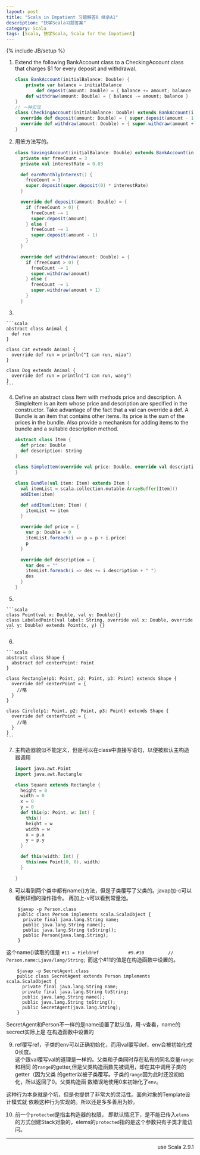 ```yaml
---
layout: post
title: "Scala in Impatient 习题解答8 继承A1"
description: "快学Scala习题答案"
category: Scala
tags: [Scala, 快学Scala, Scala for the Impatient]
---
```

{% include JB/setup %}

1. Extend the following BankAccount class to a CheckingAccount class that charges $1 for every deposit and withdrawal.

    ```scala
    class BankAccount(initialBalance: Double) {
        private var balance = initialBalance
            def deposit(amount: Double) = { balance += amount; balance }
        def withdraw(amount: Double) = { balance -= amount; balance }
    }
    // 一种实现
    class CheckingAccount(initialBalance: Double) extends BankAccount(initialBalance) {
      override def deposit(amount: Double) = { super.deposit(amount - 1) }
      override def withdraw(amount: Double) = { super.withdraw(amount + 1) }
    }
    ```
2. 用笨方法写的。

    ```scala
    class SavingsAccount(initialBalance: Double) extends BankAccount(initialBalance) {
      private var freeCount = 3
      private val interestRate = 0.03

      def earnMonthlyInterest() {
        freeCount = 3
        super.deposit(super.deposit(0) * interestRate)
      }

      override def deposit(amount: Double) = { 
        if (freeCount > 0) {
          freeCount -= 1
          super.deposit(amount)
        } else {
          freeCount -= 1
          super.deposit(amount - 1)
        }
      }

      override def withdraw(amount: Double) = {
        if (freeCount > 0) {
          freeCount -= 1
          super.withdraw(amount)
        } else {
          freeCount -= 1
          super.withdraw(amount + 1)
        }
      }
      ```
3. 

    ```scala
    abstract class Animal {
      def run
    }

    class Cat extends Animal {
      override def run = println("I can run, miao")
    }

    class Dog extends Animal {
      override def run = println("I can run, wang")
    }
    ```

4. Define an abstract class Item with methods price and description. A SimpleItem is an item whose price and description are specified in the constructor. Take advantage of the fact that a val can override a def. A Bundle is an item that contains other items. Its price is the sum of the prices in the bundle. Also provide a mechanism for adding items to the bundle and a suitable description method.

    ```scala
    abstract class Item {
      def price: Double
      def description: String
    }

    class SimpleItem(override val price: Double, override val description: String) extends Item {
    }

    class Bundle(val item: Item) extends Item {
      val itemList = scala.collection.mutable.ArrayBuffer[Item]()
      addItem(item)

      def addItem(item: Item) {
        itemList += item
      }

      override def price = {
        var p: Double = 0
        itemList.foreach(i => p = p + i.price) 
        p
      }

      override def description = {
        var des = ""
        itemList.foreach(i => des += i.description + " ")
        des
      }
    }
    ```
5. 

    ```scala
    class Point(val x: Double, val y: Double){}
    class LabeledPoint(val label: String, override val x: Double, override val y: Double) extends Point(x, y) {}
    ```

6. 

    ```scala
    abstract class Shape {
      abstract def centerPoint: Point
    }

    class Rectangle(p1: Point, p2: Point, p3: Point) extends Shape {
      override def centerPoint = {
        //略
      }
    }

    class Circle(p1: Point, p2: Point, p3: Point) extends Shape {
      override def centerPoint = {
        //略
      }
    }
    ```
7. 主构造器貌似不能定义，但是可以在class中直接写语句，以便被默认主构造器调用

    ```scala
    import java.awt.Point
    import java.awt.Rectangle

    class Square extends Rectangle {
      height = 0
      width = 0
      x = 0
      y = 0
      def this(p: Point, w: Int) {
        this()
        height = w
        width = w
        x = p.x
        y = p.y
      }

      def this(width: Int) {
        this(new Point(0, 0), width)
      }

    }
    ```

8. 可以看到两个类中都有name()方法，但是子类覆写了父类的。javap加-c可以看到详细的操作指令。 再加上-v可以看到常量池。

        $javap -p Person.class
        public class Person implements scala.ScalaObject {
          private final java.lang.String name;
          public java.lang.String name();
          public java.lang.String toString();
          public Person(java.lang.String);
        }

  这个name()读取的值是
  `#11 = Fieldref           #9.#10         // Person.name:Ljava/lang/String;`
  而这个#11的值是在构造函数中设置的。

        $javap -p SecretAgent.class
        public class SecretAgent extends Person implements scala.ScalaObject {
          private final java.lang.String name;
          private final java.lang.String toString;
          public java.lang.String name();
          public java.lang.String toString();
          public SecretAgent(java.lang.String);
        }

  SecretAgent和Person不一样的是name设置了默认值，用-v查看，name的secrect实际上是
  在构造函数中设置的

9. ref覆写ref，子类的env可以正确初始化，而用val覆写def，env会被初始化成0长度。  
  这个跟val覆写val的道理是一样的。父类和子类同时存在私有的同名变量`range`和相同
  的`range`的getter,但是父类构造函数先被调用，却在其中调用子类的getter（因为父类
  的getter以被子类覆写。子类的`range`因为此时还没初始化，所以返回了0。父类构造函
  数错误地使用0来初始化了`env`。

  这种行为本身就是个坑，但是也提供了非常大的灵活性。面向对象的Template设计模式就
  依赖这种行为实现的。所以还是多多善用为妙。

10. 前一个`protected`是指主构造器的权限， 即默认情况下，是不能已传入`elems`的方式创建Stack对象的，elems的`protected`指的是这个参数只有子类才能访问。

----
<div align="right">use Scala 2.9.1</div>
